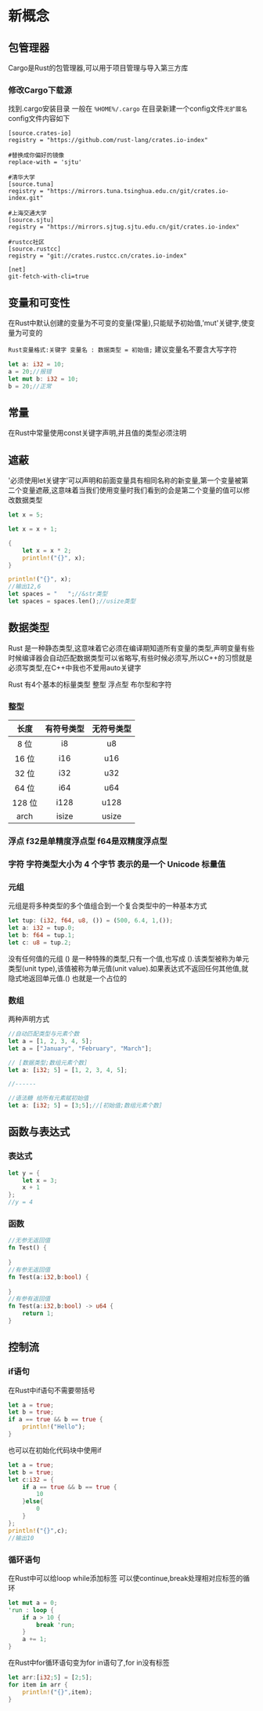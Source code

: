 # 新概念

## 包管理器

Cargo是Rust的包管理器,可以用于项目管理与导入第三方库

### 修改Cargo下载源

找到.cargo安装目录 一般在 `%HOME%/.cargo` 在目录新建一个config文件`无扩展名` config文件内容如下

```bush
[source.crates-io]
registry = "https://github.com/rust-lang/crates.io-index"
 
#替换成你偏好的镜像
replace-with = 'sjtu'
 
#清华大学
[source.tuna]
registry = "https://mirrors.tuna.tsinghua.edu.cn/git/crates.io-index.git"
 
#上海交通大学
[source.sjtu]
registry = "https://mirrors.sjtug.sjtu.edu.cn/git/crates.io-index"
 
#rustcc社区
[source.rustcc]
registry = "git://crates.rustcc.cn/crates.io-index"
 
[net]
git-fetch-with-cli=true
```

## 变量和可变性

在Rust中默认创建的变量为不可变的变量(常量),只能赋予初始值,'mut'关键字,使变量为可变的

`Rust变量格式:关键字 变量名 : 数据类型 = 初始值;` 建议变量名不要含大写字符

```rust
let a: i32 = 10;
a = 20;//报错
let mut b: i32 = 10;
b = 20;//正常
```

## 常量

在Rust中常量使用const关键字声明,并且值的类型必须注明

## 遮蔽

'必须使用let关键字'可以声明和前面变量具有相同名称的新变量,第一个变量被第二个变量遮蔽,这意味着当我们使用变量时我们看到的会是第二个变量的值可以修改数据类型

```rust
let x = 5;

let x = x + 1;

{
    let x = x * 2;
    println!("{}", x);
}

println!("{}", x);
//输出12,6
let spaces = "   ";//&str类型
let spaces = spaces.len();//usize类型
```

## 数据类型

Rust 是一种静态类型,这意味着它必须在编译期知道所有变量的类型,声明变量有些时候编译器会自动匹配数据类型可以省略写,有些时候必须写,所以C++的习惯就是必须写类型,在C++中我也不爱用auto关键字

Rust 有4个基本的标量类型 整型 浮点型 布尔型和字符

### 整型

| 长度 | 有符号类型 | 无符号类型 |
| :---: | :---: | :---: |
| 8 位 | i8 | u8 |
| 16 位 | i16 | u16 |
| 32 位 | i32 | u32 |
| 64 位 | i64 | u64 |
| 128 位 | i128 | u128 |
| arch | isize | usize |

### 浮点 f32是单精度浮点型 f64是双精度浮点型

### 字符 字符类型大小为 4 个字节 表示的是一个 Unicode 标量值

### 元组

元组是将多种类型的多个值组合到一个复合类型中的一种基本方式

```rust
let tup: (i32, f64, u8, ()) = (500, 6.4, 1,());
let a: i32 = tup.0;
let b: f64 = tup.1;
let c: u8 = tup.2;
```

没有任何值的元组 () 是一种特殊的类型,只有一个值,也写成 ().该类型被称为单元类型(unit type),该值被称为单元值(unit value).如果表达式不返回任何其他值,就隐式地返回单元值.() 也就是一个占位的

### 数组

两种声明方式

```rust
//自动匹配类型与元素个数
let a = [1, 2, 3, 4, 5];
let a = ["January", "February", "March"];

// [数据类型;数组元素个数]
let a: [i32; 5] = [1, 2, 3, 4, 5];

//------

//语法糖 给所有元素赋初始值
let a: [i32; 5] = [3;5];//[初始值;数组元素个数]

```

## 函数与表达式

### 表达式

```rust
let y = {
    let x = 3;
    x + 1
};
//y = 4
```

### 函数

```rust
//无参无返回值
fn Test() {
    
}
//有参无返回值
fn Test(a:i32,b:bool) {
    
}
//有参有返回值
fn Test(a:i32,b:bool) -> u64 {
    return 1;
}
```

## 控制流

### if语句

在Rust中if语句不需要带括号

```rust
let a = true;
let b = true;
if a == true && b == true {
    println!("Hello");
}
```

也可以在初始化代码块中使用if

```rust
let a = true;
let b = true;
let c:i32 = {
    if a == true && b == true {
        10
    }else{
        0
    }
};
println!("{}",c);
//输出10
```

### 循环语句

在Rust中可以给loop while添加标签 可以使continue,break处理相对应标签的循环

```rust
let mut a = 0;
'run : loop {
    if a > 10 {
        break 'run;
    }
    a += 1;
}
```

在Rust中for循环语句变为for in语句了,for in没有标签

```rust
let arr:[i32;5] = [2;5];
for item in arr {
    println!("{}",item);
}
```

